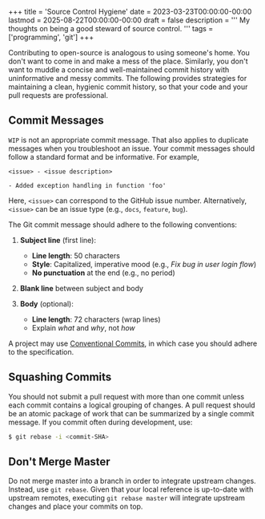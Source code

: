 +++
title = 'Source Control Hygiene'
date = 2023-03-23T00:00:00-00:00
lastmod = 2025-08-22T00:00:00-00:00
draft = false
description = '''
My thoughts on being a good steward of source control.
'''
tags = ['programming', 'git']
+++

Contributing to open-source is analogous to using someone's home. You don't
want to come in and make a mess of the place. Similarly, you don't want to
muddle a concise and well-maintained commit history with uninformative and
messy commits. The following provides strategies for maintaining a clean,
hygienic commit history, so that your code and your pull requests are
professional.

## Commit Messages

`WIP` is not an appropriate commit message. That also applies to duplicate
messages when you troubleshoot an issue. Your commit messages should follow
a standard format and be informative. For example,

```gitcommit
<issue> - <issue description>

- Added exception handling in function 'foo'
```

Here, `<issue>` can correspond to the GitHub issue number. Alternatively,
`<issue>` can be an issue type (e.g., `docs`, `feature`, `bug`).

The Git commit message should adhere to the following conventions:

1. **Subject line** (first line):
    - **Line length**: 50 characters
    - **Style**: Capitalized, imperative mood (e.g., *Fix bug in user login
      flow*)
    - **No punctuation** at the end (e.g., no period)

2. **Blank line** between subject and body

3. **Body** (optional):
    - **Line length**: 72 characters (wrap lines)
    - Explain *what* and *why*, not *how*

A project may use [Conventional Commits][Conventional Commits], in which case
you should adhere to the specification.

## Squashing Commits

You should not submit a pull request with more than one commit unless each
commit contains a logical grouping of changes. A pull request should be an
atomic package of work that can be summarized by a single commit message. If
you commit often during development, use:

```bash
$ git rebase -i <commit-SHA>
```

## Don't Merge Master

Do not merge master into a branch in order to integrate upstream changes.
Instead, use `git rebase`. Given that your local reference is up-to-date with
upstream remotes, executing `git rebase master` will integrate upstream changes
and place your commits on top.

[Conventional Commits]: https://www.conventionalcommits.org
